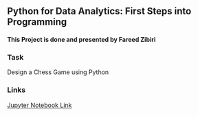 ## Python for Data Analytics: First Steps into Programming

#### This Project is done and presented by Fareed Zibiri


### Task
Design a Chess Game using Python


### Links

[Jupyter Notebook Link](http://localhost:8889/lab/tree/Downloads/Turing%20College/Module%204%20-%20Python/Chess%20Game.ipynb)
